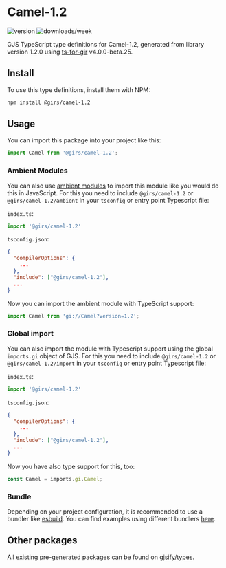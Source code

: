 
# Camel-1.2

![version](https://img.shields.io/npm/v/@girs/camel-1.2)
![downloads/week](https://img.shields.io/npm/dw/@girs/camel-1.2)


GJS TypeScript type definitions for Camel-1.2, generated from library version 1.2.0 using [ts-for-gir](https://github.com/gjsify/ts-for-gir) v4.0.0-beta.25.

## Install

To use this type definitions, install them with NPM:
```bash
npm install @girs/camel-1.2
```

## Usage

You can import this package into your project like this:
```ts
import Camel from '@girs/camel-1.2';
```

### Ambient Modules

You can also use [ambient modules](https://github.com/gjsify/ts-for-gir/tree/main/packages/cli#ambient-modules) to import this module like you would do this in JavaScript.
For this you need to include `@girs/camel-1.2` or `@girs/camel-1.2/ambient` in your `tsconfig` or entry point Typescript file:

`index.ts`:
```ts
import '@girs/camel-1.2'
```

`tsconfig.json`:
```json
{
  "compilerOptions": {
    ...
  },
  "include": ["@girs/camel-1.2"],
  ...
}
```

Now you can import the ambient module with TypeScript support: 

```ts
import Camel from 'gi://Camel?version=1.2';
```

### Global import

You can also import the module with Typescript support using the global `imports.gi` object of GJS.
For this you need to include `@girs/camel-1.2` or `@girs/camel-1.2/import` in your `tsconfig` or entry point Typescript file:

`index.ts`:
```ts
import '@girs/camel-1.2'
```

`tsconfig.json`:
```json
{
  "compilerOptions": {
    ...
  },
  "include": ["@girs/camel-1.2"],
  ...
}
```

Now you have also type support for this, too:

```ts
const Camel = imports.gi.Camel;
```

### Bundle

Depending on your project configuration, it is recommended to use a bundler like [esbuild](https://esbuild.github.io/). You can find examples using different bundlers [here](https://github.com/gjsify/ts-for-gir/tree/main/examples).

## Other packages

All existing pre-generated packages can be found on [gjsify/types](https://github.com/gjsify/types).


